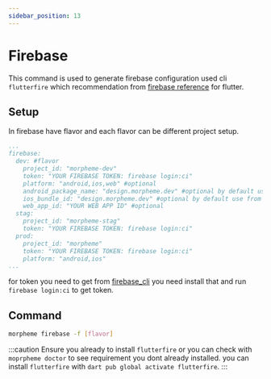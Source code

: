 ```yaml
---
sidebar_position: 13
---
```


# Firebase

This command is used to generate firebase configuration used cli `flutterfire` which recommendation from [firebase reference](https://firebase.google.com/docs/flutter/setup?platform=ios) for flutter.

## Setup

In firebase have flavor and each flavor can be different project setup.

```morpheme.yaml title="morpheme.yaml"
...
firebase:
  dev: #flavor
    project_id: "morpheme-dev"
    token: "YOUR FIREBASE TOKEN: firebase login:ci"
    platform: "android,ios,web" #optional
    android_package_name: "design.morpheme.dev" #optional by default use from flavor[ANDROID_APPLICATION_ID]
    ios_bundle_id: "design.morpheme.dev" #optional by default use from flavor[IOS_APPLICATION_ID]
    web_app_id: "YOUR WEB APP ID" #optional
  stag:
    project_id: "morpheme-stag"
    token: "YOUR FIREBASE TOKEN: firebase login:ci"
  prod:
    project_id: "morpheme"
    token: "YOUR FIREBASE TOKEN: firebase login:ci"
    platform: "android,ios"
...
```

for token you need to get from [firebase_cli](https://firebase.google.com/docs/cli) you need install that and run `firebase login:ci` to get token.

## Command

```bash
morpheme firebase -f [flavor]
```

:::caution
Ensure you already to install `flutterfire` or you can check with `moprpheme doctor` to see requirement you dont already installed. you can install `flutterfire` with `dart pub global activate flutterfire`.
:::
